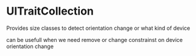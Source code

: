 # UITraitCollection

Provides size classes to detect orientation change or what kind of device

can be usefull when we need remove or change constrainst on device orientation change